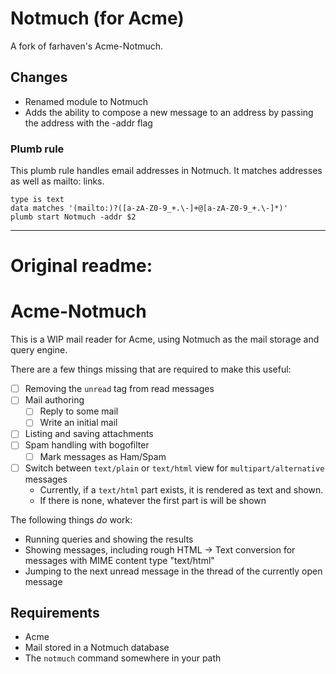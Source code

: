# Notmuch (for Acme)

A fork of farhaven's Acme-Notmuch.

## Changes

- Renamed module to Notmuch
- Adds the ability to compose a new message to an address by passing the address with the -addr flag

### Plumb rule

This plumb rule handles email addresses in Notmuch. It matches addresses as well as mailto: links.

```
type is text
data matches '(mailto:)?([a-zA-Z0-9_+.\-]+@[a-zA-Z0-9_+.\-]*)'
plumb start Notmuch -addr $2
```

---

# Original readme:

# Acme-Notmuch

This is a WIP mail reader for Acme, using Notmuch as the mail storage and query engine.

There are a few things missing that are required to make this useful:

* [ ] Removing the `unread` tag from read messages
* [ ] Mail authoring
	* [ ] Reply to some mail
	* [ ] Write an initial mail
* [ ] Listing and saving attachments
* [ ] Spam handling with bogofilter
	* [ ] Mark messages as Ham/Spam
* [ ] Switch between `text/plain` or `text/html` view for `multipart/alternative` messages
	* Currently, if a `text/html` part exists, it is rendered as text and shown.
	* If there is none, whatever the first part is will be shown

The following things _do_ work:

* Running queries and showing the results
* Showing messages, including rough HTML -> Text conversion for messages with MIME content type "text/html"
* Jumping to the next unread message in the thread of the currently open message

## Requirements
* Acme
* Mail stored in a Notmuch database
* The `notmuch` command somewhere in your path